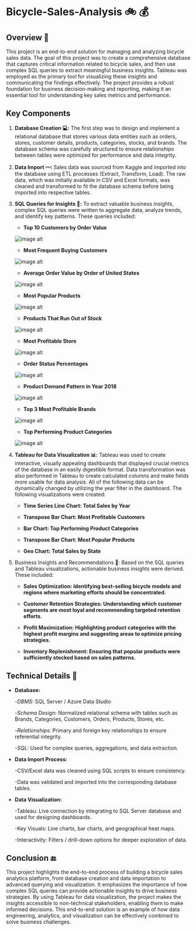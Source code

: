 # Bicycle-Sales-Analysis 🚲 💰

## Overview 📖
This project is an end-to-end solution for managing and analyzing bicycle sales data. The goal of this project was to create a comprehensive database that 
captures critical information related to bicycle sales, and then use complex SQL queries to extract meaningful business insights. Tableau was employed as the 
primary tool for visualizing these insights and communicating the findings effectively. The project provides a robust foundation for business decision-making 
and reporting, making it an essential tool for understanding key sales metrics and performance.

## Key Components

1. **Database Creation 💻:**
The first step was to design and implement a relational database that stores various data entities such as orders, stores, customer details, products, categories, stocks, and brands. 
The database schema was carefully structured to ensure relationships between tables were optimized for performance and data integrity.

2. **Data Import 〰️:**
Sales data was sourced from Kaggle and imported into the database using ETL processes (Extract, Transform, Load). The raw data, which was initially available in CSV and Excel formats,
was cleaned and transformed to fit the database schema before being imported into respective tables.

3. **SQL Queries for Insights 👀:**
To extract valuable business insights, complex SQL queries were written to aggregate data, analyze trends, and identify key patterns. These queries included:

    - **Top 10 Customers by Order Value**
      
    ![image alt](https://github.com/NikhilInampudi/Bicycle-Sales-Analysis/blob/019e3b56909ffdd590f6ad60e39ddda77e755416/SQLOutputs/Top%20Customers%20Output.png)
  
    - **Most Frequent Buying Customers**

    ![image alt](https://github.com/NikhilInampudi/Bicycle-Sales-Analysis/blob/e39c9a468379906dd632904abb41a9cc0187d4d7/SQLOutputs/Customer%20Buying%20Frequency%20Output.png)

    - **Average Order Value by Order of United States**

    ![image alt](https://github.com/NikhilInampudi/Bicycle-Sales-Analysis/blob/e39c9a468379906dd632904abb41a9cc0187d4d7/SQLOutputs/Average%20Order%20Value%20by%20State%20Output.png)
    
    - **Most Popular Products**

    ![image alt](https://github.com/NikhilInampudi/Bicycle-Sales-Analysis/blob/e39c9a468379906dd632904abb41a9cc0187d4d7/SQLOutputs/Popular%20Products%20Output.png)
    
    - **Products That Run Out of Stock**

    ![image alt](https://github.com/NikhilInampudi/Bicycle-Sales-Analysis/blob/e39c9a468379906dd632904abb41a9cc0187d4d7/SQLOutputs/Out%20of%20Stock%20Products%20Output.png)
    
    - **Most Profitable Store**
   
    ![image alt](https://github.com/NikhilInampudi/Bicycle-Sales-Analysis/blob/e39c9a468379906dd632904abb41a9cc0187d4d7/SQLOutputs/Store%20Profits%20Output.png)

    - **Order Status Percentages**
      
    ![image alt](https://github.com/NikhilInampudi/Bicycle-Sales-Analysis/blob/e39c9a468379906dd632904abb41a9cc0187d4d7/SQLOutputs/Order%20Status%20Percentage%20Output.png)
    
    - **Product Demand Pattern in Year 2018**
   
    ![image alt](https://github.com/NikhilInampudi/Bicycle-Sales-Analysis/blob/e39c9a468379906dd632904abb41a9cc0187d4d7/SQLOutputs/Product%20Demand%202018%20Output.png)

    - **Top 3 Most Profitable Brands**
      
    ![image alt](https://github.com/NikhilInampudi/Bicycle-Sales-Analysis/blob/e39c9a468379906dd632904abb41a9cc0187d4d7/SQLOutputs/Top%20Brands%20Output.png)
    
    - **Top Performing Product Categories**
      
    ![image alt](https://github.com/NikhilInampudi/Bicycle-Sales-Analysis/blob/e39c9a468379906dd632904abb41a9cc0187d4d7/SQLOutputs/Top%20Product%20Categories%20Output.png)


5. **Tableau for Data Visualization 📊:**
Tableau was used to create interactive, visually appealing dashboards that displayed crucial metrics of the database in an easily digestible format. Data transformation was also performed in Tableau to
create calculated columns and make fields more usable for data analysis. All of the following data can be dynamically changed by utilizing the year filter in the dashboard. The following visualizations were created:

    - **Time Series Line Chart: Total Sales by Year**
  
    - **Transpose Bar Chart: Most Profitable Customers**
  
    - **Bar Chart: Top Performing Product Categories**
  
    - **Transpose Bar Chart: Most Popular Products**
  
    - **Geo Chart: Total Sales by State**
  
6. Business Insights and Recommendations 💸:
Based on the SQL queries and Tableau visualizations, actionable business insights were derived. These included:

    - **Sales Optimization: Identifying best-selling bicycle models and regions where marketing efforts should be concentrated.**
  
    - **Customer Retention Strategies: Understanding which customer segments are most loyal and recommending targeted retention efforts.**
  
    - **Profit Maximization: Highlighting product categories with the highest profit margins and suggesting areas to optimize pricing strategies.**
  
    - **Inventory Replenishment: Ensuring that popular products were sufficiently stocked based on sales patterns.**

## Technical Details 🤖

- **Database:**
  
    -*DBMS:* SQL Server / Azure Data Studio 

    -*Schema Design:* Normalized relational schema with tables such as Brands, Categories, Customers, Orders, Products, Stores, etc.

    -*Relationships:* Primary and foreign key relationships to ensure referential integrity.

    -*SQL:* Used for complex queries, aggregations, and data extraction.

- **Data Import Process:**

    -CSV/Excel data was cleaned using SQL scripts to ensure consistency.

    -Data was validated and imported into the corresponding database tables.

- **Data Visualization:**

    -Tableau: Live connection by integrating to SQL Server database and used for designing dashboards.

    -Key Visuals: Line charts, bar charts, and geographical heat maps.

    -Interactivity: Filters / drill-down options for deeper exploration of data.

## Conclusion 🔚

This project highlights the end-to-end process of building a bicycle sales analytics platform, from database creation and data importation to advanced querying and visualization. 
It emphasizes the importance of how complex SQL queries can provide actionable insights to drive business strategies. By using Tableau for data visualization, the project makes the 
insights accessible to non-technical stakeholders, enabling them to make informed decisions. This end-to-end solution is an example of how data engineering, analytics, and visualization 
can be effectively combined to solve business challenges.
  
   
  

